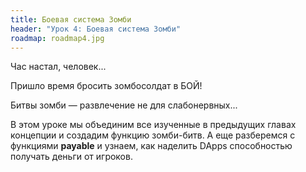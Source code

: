 ```yaml
---
title: Боевая система Зомби
header: "Урок 4: Боевая система Зомби"
roadmap: roadmap4.jpg
---
```


Час настал, человек...

Пришло время бросить зомбосолдат в БОЙ!

Битвы зомби — развлечение не для слабонервных...

В этом уроке мы объединим все изученные в предыдущих главах концепции и создадим функцию зомби-битв. А еще разберемся с функциями **payable** и узнаем, как наделить DApps способностью получать деньги от игроков.
